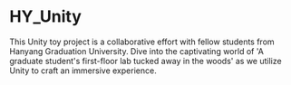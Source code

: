 # HY_Unity
This Unity toy project is a collaborative effort with fellow students from Hanyang Graduation University. Dive into the captivating world of 'A graduate student's first-floor lab tucked away in the woods' as we utilize Unity to craft an immersive experience.
